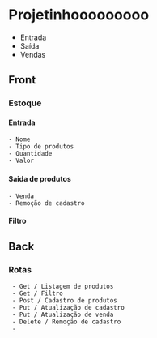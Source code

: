 # Projetinhooooooooo

- Entrada 
- Saída
- Vendas


## Front

### Estoque

#### Entrada

    - Nome
    - Tipo de produtos
    - Quantidade
    - Valor

#### Saida de produtos

    - Venda
    - Remoção de cadastro
    
#### Filtro

## Back

### Rotas
     - Get / Listagem de produtos
     - Get / Filtro
     - Post / Cadastro de produtos
     - Put / Atualização de cadastro
     - Put / Atualização de venda
     - Delete / Remoção de cadastro
     - 